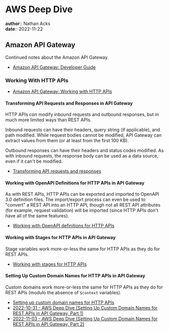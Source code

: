 # AWS Deep Dive

**author**:: Nathan Acks  
**date**:: 2022-11-22

## Amazon API Gateway

Continued notes about the Amazon API Gateway.

* [Amazon API Gateway: Developer Guide](https://docs.aws.amazon.com/apigateway/latest/developerguide/welcome.html)

### Working With HTTP APIs

* [Amazon API Gateway: Working with HTTP APIs](https://docs.aws.amazon.com/apigateway/latest/developerguide/http-api.html)

#### Transforming API Requests and Responses in API Gateway

HTTP APIs *can* modify inbound requests and outbound responses, but in much more limited ways than REST APIs.

Inbound requests can have their headers, query string (if applicable), and path modified. While request bodies cannot be modified, API Gateway can extract values from them (or at least from the first 100 KB).

Outbound responses can have their headers and status codes modified. As with inbound requests, the response body can be used as a data source, even if it can't be modified.

* [Transforming API requests and responses](https://docs.aws.amazon.com/apigateway/latest/developerguide/http-api-parameter-mapping.html)

#### Working with OpenAPI Definitions for HTTP APIs in API Gateway

As with REST APIs, HTTP APIs can be exported and imported to OpenAPI 3.0 definition files. The import/export process can even be used to "convert" a REST API into an HTTP API, though not all REST API attributes (for example, request validation) will be imported (since HTTP APIs don't have all of the same features).

* [Working with OpenAPI definitions for HTTP APIs](https://docs.aws.amazon.com/apigateway/latest/developerguide/http-api-open-api.html)

#### Working with Stages for HTTP APIs in API Gateway

Stage variables work more-or-less the same for HTTP APIs as they do for REST APIs.

* [Working with stages for HTTP APIs](https://docs.aws.amazon.com/apigateway/latest/developerguide/http-api-stages.html)

#### Setting Up Custom Domain Names for HTTP APIs in API Gateway

Custom domains work more-or-less the same for HTTP APIs as they do for REST APIs (modulo the absence of `$context` variables).

* [Setting up custom domain names for HTTP APIs](https://docs.aws.amazon.com/apigateway/latest/developerguide/http-api-custom-domain-names.html)
* [2022-10-31 - AWS Deep Dive (Setting Up Custom Domain Names for REST APIs in API Gateway, Part 1)](2022-10-31-aws-deep-dive.md)
* [2022-11-03 - AWS Deep Dive (Setting Up Custom Domain Names for REST APIs in API Gateway, Part 2)](2022-11-03-aws-deep-dive.md)
